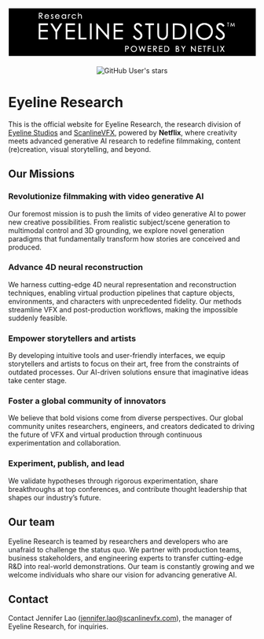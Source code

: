 <div align="center">

<p align="center">
    <picture>
<img src="imgs/logo_EyelineResearch_shorter.png?raw=true" width="512">
    </picture>
</p>

![GitHub User's stars](https://img.shields.io/github/stars/Eyeline-Research)

</div>

# Eyeline Research

This is the official website for Eyeline Research, the research division of [Eyeline Studios](https://www.eyelinestudios.com/) and [ScanlineVFX](https://scanlinevfx.com/), powered by **Netflix**, where creativity meets advanced generative AI research to redefine filmmaking, content (re)creation, visual storytelling, and beyond. 
  
## Our Missions
### Revolutionize filmmaking with video generative AI
Our foremost mission is to push the limits of video generative AI to power new creative possibilities. From realistic subject/scene generation to multimodal control and 3D grounding, we explore novel generation paradigms that fundamentally transform how stories are conceived and produced.
### Advance 4D neural reconstruction
We harness cutting-edge 4D neural representation and reconstruction techniques, enabling virtual production pipelines that capture objects, environments, and characters with unprecedented fidelity. Our methods streamline VFX and post-production workflows, making the impossible suddenly feasible.
### Empower storytellers and artists
By developing intuitive tools and user-friendly interfaces, we equip storytellers and artists to focus on their art, free from the constraints of outdated processes. Our AI-driven solutions ensure that imaginative ideas take center stage.
### Foster a global community of innovators
We believe that bold visions come from diverse perspectives. Our global community unites researchers, engineers, and creators dedicated to driving the future of VFX and virtual production through continuous experimentation and collaboration.
### Experiment, publish, and lead
We validate hypotheses through rigorous experimentation, share breakthroughs at top conferences, and contribute thought leadership that shapes our industry’s future.

## Our team
Eyeline Research is teamed by researchers and developers who are unafraid to challenge the status quo. We partner with production teams, business stakeholders, and engineering experts to transfer cutting-edge R&D into real-world demonstrations. Our team is constantly growing and we welcome individuals who share our vision for advancing generative AI.

## Contact
Contact Jennifer Lao (jennifer.lao@scanlinevfx.com), the manager of Eyeline Research, for inquiries.
